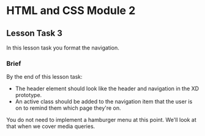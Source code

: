 # HTML and CSS Module 2

## Lesson Task 3

In this lesson task you format the navigation.

### Brief

By the end of this lesson task:
- The header element should look like the header and navigation in the XD prototype.
- An active class should be added to the navigation item that the user is on to remind them which page they're on.

You do not need to implement a hamburger menu at this point. We'll look at that when we cover media queries.
